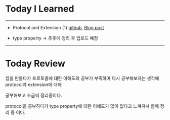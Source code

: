 # Today I Learned

---

- Protocol and Extension (1) [github](https://github.com/VincentGeranium/VincentGeranium.github.io/blob/master/_posts/2019-06-15-Protocol-and-Extension.markdown), [Blog post](https://vincentgeranium.github.io/ios,/swift/2019/06/15/Protocol-and-Extension.html)

- type property -> 추후에 정리 후 업로드 예정

---

# Today Review

앱을 만들다가 프로토콜에 대한 이해도와 공부가 부족하여 다시 공부해보자는 생각에 protocol과 extension에 대해

공부해보고 조금씩 정리중이다.

protocol을 공부하다가 type property에 대한 이해도가 많이 없다고 느껴져서 함께 정리 중 이다.

